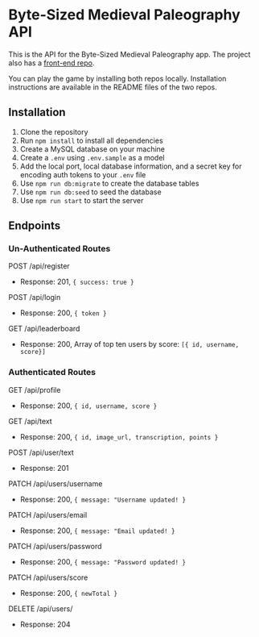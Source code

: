 # Byte-Sized Medieval Paleography API

This is the API for the Byte-Sized Medieval Paleography app. The project also has a [front-end repo](https://github.com/werronense/byte-sized-paleography).

You can play the game by installing both repos locally. Installation instructions are available in the README files of the two repos.

## Installation
1. Clone the repository
2. Run `npm install` to install all dependencies
3. Create a MySQL database on your machine
4. Create a `.env` using `.env.sample` as a model
5. Add the local port, local database information, and a secret key for encoding auth tokens to your `.env` file
6. Use `npm run db:migrate` to create the database tables
7. Use `npm run db:seed` to seed the database
8. Use `npm run start` to start the server

## Endpoints
### Un-Authenticated Routes

POST /api/register

- Response: 201, `{ success: true }`

POST /api/login

- Response: 200, `{ token }`

GET /api/leaderboard

- Response: 200, Array of top ten users by score: `[{ id, username, score}]`

### Authenticated Routes

GET /api/profile

- Response: 200, `{ id, username, score }`

GET /api/text

- Response: 200, `{ id, image_url, transcription, points }`

POST /api/user/text

- Response: 201

PATCH /api/users/username

- Response: 200, `{ message: "Username updated! }`

PATCH /api/users/email

- Response: 200, `{ message: "Email updated! }`

PATCH /api/users/password

- Response: 200, `{ message: "Password updated! }`

PATCH /api/users/score

- Response: 200, `{ newTotal }`

DELETE /api/users/

- Response: 204

